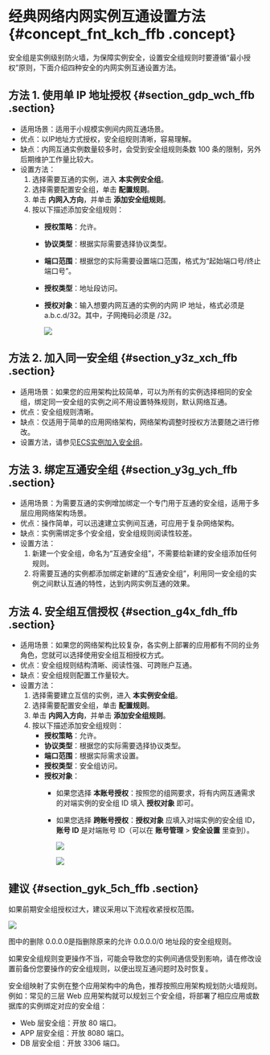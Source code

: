 # 经典网络内网实例互通设置方法 {#concept_fnt_kch_ffb .concept}

安全组是实例级别防火墙，为保障实例安全，设置安全组规则时要遵循“最小授权”原则，下面介绍四种安全的内网实例互通设置方法。

## 方法 1. 使用单 IP 地址授权 {#section_gdp_wch_ffb .section}

-   适用场景：适用于小规模实例间内网互通场景。
-   优点：以IP地址方式授权，安全组规则清晰，容易理解。
-   缺点：内网互通实例数量较多时，会受到安全组规则条数 100 条的限制，另外后期维护工作量比较大。
-   设置方法：
    1.  选择需要互通的实例，进入 **本实例安全组**。
    2.  选择需要配置安全组，单击 **配置规则**。
    3.  单击 **内网入方向**，并单击 **添加安全组规则**。
    4.  按以下描述添加安全组规则：
        -   **授权策略**：允许。
        -   **协议类型**：根据实际需要选择协议类型。
        -   **端口范围**：根据您的实际需要设置端口范围，格式为“起始端口号/终止端口号”。
        -   **授权类型**：地址段访问。
        -   **授权对象**：输入想要内网互通的实例的内网 IP 地址，格式必须是 a.b.c.d/32。其中，子网掩码必须是 /32。

            ![](images/12634_zh-CN_source.png)


## 方法 2. 加入同一安全组 {#section_y3z_xch_ffb .section}

-   适用场景：如果您的应用架构比较简单，可以为所有的实例选择相同的安全组，绑定同一安全组的实例之间不用设置特殊规则，默认网络互通。
-   优点：安全组规则清晰。
-   缺点：仅适用于简单的应用网络架构，网络架构调整时授权方法要随之进行修改。
-   设置方法，请参见[ECS实例加入安全组](../../../../cn.zh-CN/安全/安全组/ECS实例加入安全组.md#)。

## 方法 3. 绑定互通安全组 {#section_y3g_ych_ffb .section}

-   适用场景：为需要互通的实例增加绑定一个专门用于互通的安全组，适用于多层应用网络架构场景。
-   优点：操作简单，可以迅速建立实例间互通，可应用于复杂网络架构。
-   缺点：实例需绑定多个安全组，安全组规则阅读性较差。
-   设置方法：
    1.  新建一个安全组，命名为“互通安全组”，不需要给新建的安全组添加任何规则。
    2.  将需要互通的实例都添加绑定新建的“互通安全组”，利用同一安全组的实例之间默认互通的特性，达到内网实例互通的效果。

## 方法 4. 安全组互信授权 {#section_g4x_fdh_ffb .section}

-   适用场景：如果您的网络架构比较复杂，各实例上部署的应用都有不同的业务角色，您就可以选择使用安全组互相授权方式。
-   优点：安全组规则结构清晰、阅读性强、可跨账户互通。
-   缺点：安全组规则配置工作量较大。
-   设置方法：
    1.  选择需要建立互信的实例，进入 **本实例安全组**。
    2.  选择需要配置安全组，单击 **配置规则**。
    3.  单击 **内网入方向**，并单击 **添加安全组规则**。
    4.  按以下描述添加安全组规则：
        -   **授权策略**：允许。
        -   **协议类型**：根据您的实际需要选择协议类型。
        -   **端口范围**：根据实际需求设置。
        -   **授权类型**：安全组访问。
        -   **授权对象**：
            -   如果您选择 **本账号授权**：按照您的组网要求，将有内网互通需求的对端实例的安全组 ID 填入 **授权对象** 即可。
            -   如果您选择 **跨账号授权**：**授权对象** 应填入对端实例的安全组 ID，**账号 ID** 是对端账号 ID（可以在 **账号管理** \> **安全设置** 里查到）。

                ![](images/12635_zh-CN_source.png)

                ![](images/12636_zh-CN_source.png)


## 建议 {#section_gyk_5ch_ffb .section}

如果前期安全组授权过大，建议采用以下流程收紧授权范围。

![](images/12637_zh-CN_source.png)

图中的删除 0.0.0.0是指删除原来的允许 0.0.0.0/0 地址段的安全组规则。

如果安全组规则变更操作不当，可能会导致您的实例间通信受到影响，请在修改设置前备份您要操作的安全组规则，以便出现互通问题时及时恢复。

安全组映射了实例在整个应用架构中的角色，推荐按照应用架构规划防火墙规则。例如：常见的三层 Web 应用架构就可以规划三个安全组，将部署了相应应用或数据库的实例绑定对应的安全组：

-   Web 层安全组：开放 80 端口。
-   APP 层安全组：开放 8080 端口。
-   DB 层安全组：开放 3306 端口。

